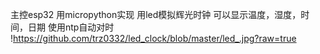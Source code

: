 主控esp32
用micropython实现
用led模拟辉光时钟
可以显示温度，湿度，时间，日期
使用ntp自动对时
!https://github.com/trz0332/led_clock/blob/master/led_.jpg?raw=true
